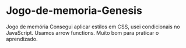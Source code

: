 # Jogo-de-memoria-Genesis
Jogo de memória
Consegui aplicar estilos em CSS, usei condicionais no JavaScript. Usamos arrow functions. Muito bom para praticar o aprendizado.

